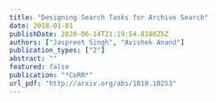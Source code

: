 ```yaml
---
title: "Designing Search Tasks for Archive Search"
date: 2018-01-01
publishDate: 2020-06-14T21:19:54.818025Z
authors: ["Jaspreet Singh", "Avishek Anand"]
publication_types: ["2"]
abstract: ""
featured: false
publication: "*CoRR*"
url_pdf: "http://arxiv.org/abs/1810.10253"
---
```


